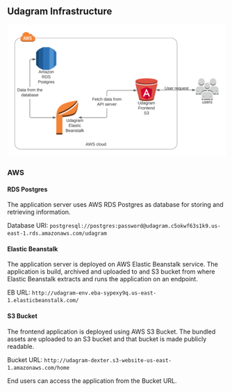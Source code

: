 ## Udagram Infrastructure

![Architecture](architecture.png)

### AWS
#### RDS Postgres
The application server uses AWS RDS Postgres as database for storing and retrieving information.

Database URI: `postgresql://postgres:password@udagram.c5okwf63s1k9.us-east-1.rds.amazonaws.com/udagram`

#### Elastic Beanstalk
The application server is deployed on AWS Elastic Beanstalk service. The application is build, archived and uploaded
to and S3 bucket from where Elastic Beanstalk extracts and runs the application on an endpoint.

EB URL: `http://udagram-env.eba-sypexy9q.us-east-1.elasticbeanstalk.com/`

#### S3 Bucket
The frontend application is deployed using AWS S3 Bucket. The bundled assets are uploaded to an S3 bucket and that
bucket is made publicly readable.

Bucket URL: `http://udagram-dexter.s3-website-us-east-1.amazonaws.com/home`

End users can access the application from the Bucket URL.
